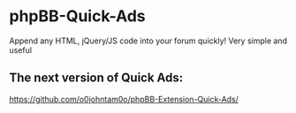 phpBB-Quick-Ads
===============

Append any HTML, jQuery/JS code into your forum quickly! Very simple and useful

## The next version of Quick Ads:

https://github.com/o0johntam0o/phpBB-Extension-Quick-Ads/
